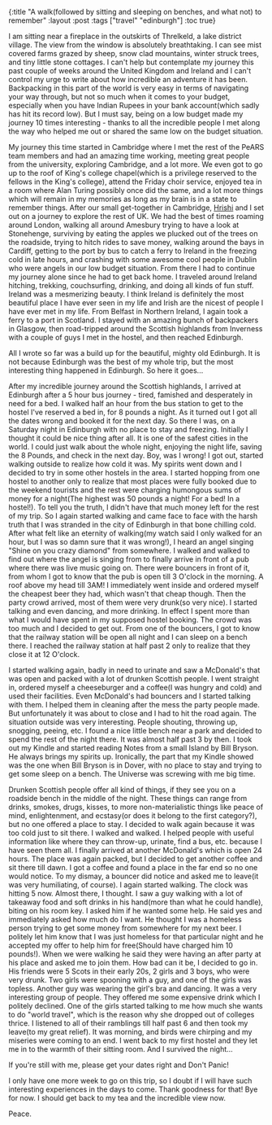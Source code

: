 {:title "A walk(followed by sitting and sleeping on benches, and what not) to remember"
:layout :post
:tags  ["travel" "edinburgh"]
:toc true}

I am sitting near a fireplace in the outskirts of Threlkeld, a lake
district village. The view from the window is absolutely breathtaking. I
can see mist covered farms grazed by sheep, snow clad mountains, winter
struck trees, and tiny little stone cottages. I can't help but
contemplate my journey this past couple of weeks around the United
Kingdom and Ireland and I can't control my urge to write about how
incredible an adventure it has been. Backpacking in this part of the
world is very easy in terms of navigating your way through, but not so
much when it comes to your budget, especially when you have Indian
Rupees in your bank account(which sadly has hit its record low). But I
must say, being on a low budget made my journey 10 times interesting -
thanks to all the incredible people I met along the way who helped me
out or shared the same low on the budget situation.


My journey this time started in Cambridge where I met the rest of the
PeARS team members and had an amazing time working, meeting great people
from the university, exploring Cambridge, and a lot more. We even got to
go up to the roof of King's college chapel(which is a privilege reserved
to the fellows in the King's college), attend the Friday choir service,
enjoyed tea in a room where Alan Turing possibly once did the same, and a
lot more things which will remain in my memories as long as my brain is
in a state to remember things. After our small get-together in
Cambridge, <a href="http://stultus.in">Hrishi</a> and I set out on a
journey to explore the rest of UK. We had the best of times roaming
around London, walking all around Amesbury trying to have a look at
Stonehenge, surviving by eating the apples we plucked out of the trees
on the roadside, trying to hitch rides to save money, walking around the
bays in Cardiff, getting to the port by bus to catch a ferry to Ireland in
the freezing cold in late hours, and crashing with some awesome cool people
in Dublin who were angels in our low budget situation. From there I had
to continue my journey alone since he had to get back home. I traveled around
Ireland hitching, trekking, couchsurfing, drinking, and doing all kinds of
fun stuff. Ireland was a mesmerizing beauty. I think Ireland is
definitely the most beautiful place I have ever seen in my life and
Irish are the nicest of people I have ever met in my life. From Belfast
in Northern Ireland, I again took a ferry to a port in Scotland. I
stayed with an amazing bunch of backpackers in Glasgow, then road-tripped
around the Scottish highlands from Inverness with a couple of guys I met
in the hostel, and then reached Edinburgh.


All I wrote so far was a build up for the beautiful, mighty old
Edinburgh. It is not because Edinburgh was the best of my whole trip,
but the most interesting thing happened in Edinburgh. So here it
goes...

After my incredible journey around the Scottish highlands, I arrived at
Edinburgh after a 5 hour bus journey - tired, famished and desperately in
need for a bed. I walked half an hour from the bus station to get to the
hostel I've reserved a bed in, for 8 pounds a night. As it turned out I
got all the dates wrong and booked it for the next day. So there I was,
on a Saturday night in Edinburgh with no place to stay and freezing.
Initially I thought it could be  nice thing after all. It is one of the
safest cities in the world. I could just walk about the whole night,
enjoying the night life, saving the 8 Pounds, and check in the next day.
Boy, was I wrong! I got out, started walking outside to realize how cold it was.
My spirits went down and I decided to try in some other hostels in the
area. I started hopping from one hostel to another only to realize that
most places were fully booked due to the weekend tourists and the rest
were charging humongous sums of money for a night(The highest was 50
pounds a night! For a bed! In a hostel!). To tell you the truth, I
didn't have that much money left for the rest of my trip. So I
again started walking and came face to face with the harsh truth that I
was stranded in the city of Edinburgh in that bone chilling cold. After
what felt like an eternity of walking(my watch said I only walked for an
hour, but I was so damn sure that it was wrong!), I heard an angel
singing "Shine on you crazy diamond" from somewhere. I walked and walked to
find out where the angel is singing from to finally arrive in front of a
pub where there was live music going on. There were bouncers in front of
it, from whom I got to know that the pub is open till 3 O'clock in the
morning. A roof above my head till 3AM! I immediately went inside and
ordered myself the cheapest beer they had, which wasn't that cheap
though. Then the party crowd arrived, most of them were very drunk(so
very nice). I started talking and even dancing, and more drinking. In effect
I spent more than what I would have spent in my supposed hostel booking.
The crowd was too much and I decided to get out. From one of the
bouncers, I got to know that the railway station will be open all night
and I can sleep on a bench there. I reached the railway station at half
past 2 only to realize that they close it at 12 O'clock.

I started walking again, badly in need to urinate and saw a McDonald's
that was open and packed with a lot of drunken Scottish people. I went
straight in, ordered myself a cheeseburger and a coffee(I was hungry and
cold) and used their facilities. Even McDonald's had bouncers and I
started talking with them. I helped them in cleaning after the mess the party
people made. But unfortunately it was about to close and I had to hit
the road again. The situation outside was very interesting. People
shouting, throwing up, snogging, peeing, etc. I found a nice little bench
near a park and decided to spend the rest of the night there. It was
almost half past 3 by then. I took out my Kindle and started reading
Notes from a small Island by Bill Bryson. He always brings my spirits
up. Ironically, the part that my Kindle showed was the one when Bill
Bryson is in Dover, with no place to stay and trying to get some sleep
on a bench. The Universe was screwing with me big time.

Drunken Scottish people offer all kind of things, if they see you on a
roadside bench in the middle of the night. These things can range from
drinks, smokes, drugs, kisses, to more non-materialistic things like
peace of mind, enlightenment, and ecstasy(or does it belong to the first
category?), but no one offered a place to stay. I decided to walk again
because it was too cold just to sit there. I walked and walked. I helped
people with useful information like where they can throw-up, urinate,
find a bus, etc. because I have seen them all. I finally arrived at
another McDonald's which is open 24 hours. The place was again packed,
but I decided to get another coffee and sit there till dawn. I got a
coffee and found a place in the far end so no one would notice. To my
dismay, a bouncer did notice and asked me to leave(it was very
humiliating, of course). I again started walking. The clock was hitting
5 now. Almost there, I thought. I saw a guy walking with a lot of
takeaway food and soft drinks in his hand(more than what he could handle), biting on his
room key. I asked him if he wanted some help. He said yes and immediately
asked how much do I want. He thought I was a homeless person trying to
get some money from somewhere for my next beer. I politely let him know
that I was just homeless for that particular night and he accepted my
offer to help him for free(Should have charged him 10 pounds!). When we
were walking he said they were having an after party at his place and
asked me to join them. How bad can it be, I decided to go in. His
friends were 5 Scots in their early 20s, 2 girls and 3 boys, who were very drunk.
Two girls were spooning with a guy, and one of the girls was topless.
Another guy was wearing the girl's bra and dancing. It was a very
interesting group of people. They offered me some expensive drink which
I politely declined. One of the girls started talking to me how much
she wants to do "world travel", which is the reason why she dropped out
of colleges thrice. I listened to all of their ramblings till half past 6 and
then took my leave(to my great relief). It was morning, and birds were
chirping and my miseries were coming to an end. I went back to my first
hostel and they let me in to the warmth of their sitting room. And I
survived the night...


If you're still with me, please get your dates right and Don't Panic!


I only have one more week to go on this trip, so I doubt if I will have such
interesting experiences in the days to come. Thank goodness for that!
Bye for now. I should get back to my tea and the incredible view now.


Peace.
